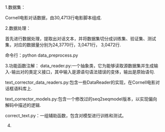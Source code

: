 1.数据集：

  Cornell电影对话数据，由30,4713行电影脚本组成.

2.数据处理：

  首先进行数据处理，提取出对话文本，并将数据集切分成训练集、验证集、测试集，对应的数据量分别为24,3770行，3,0471行， 3,0472行.
  
  命令行：python data_preprocess.py

3.功能函数注解：
  data_reader.py:一个抽象类，它为能够读取源数据集并生成输入-输出对的类定义接口，其中输入是源语句语法错误的变体，输出是原始语句.
  
  text_corrector_data_readers.py:包含一些DataReader的实现，在Cornell电影对话框语料库上.
  
  text_corrector_models.py:包含一个修改过的seq2seqmodel版本，以实现偏向解码中描述的逻辑.
  
  correct_text.py：一组辅助函数，包含对模型进行训练和测试。
  
 4.


    





